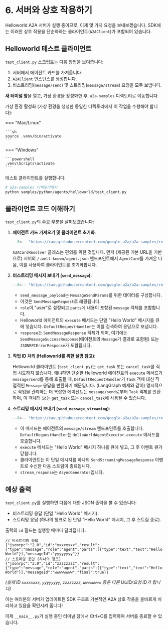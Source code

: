 # 6. 서버와 상호 작용하기

Helloworld A2A 서버가 실행 중이므로, 이제 몇 가지 요청을 보내보겠습니다. SDK에는 이러한 상호 작용을 단순화하는 클라이언트(`A2AClient`)가 포함되어 있습니다.

## Helloworld 테스트 클라이언트

`test_client.py` 스크립트는 다음 방법을 보여줍니다:

1.  서버에서 에이전트 카드를 가져옵니다.
2.  `A2AClient` 인스턴스를 생성합니다.
3.  비스트리밍(`message/send`) 및 스트리밍(`message/stream`) 요청을 모두 보냅니다.

**새 터미널 창**을 열고, 가상 환경을 활성화한 후, `a2a-samples` 디렉토리로 이동합니다.

가상 환경 활성화 (가상 환경을 생성한 동일한 디렉토리에서 이 작업을 수행해야 합니다):

=== "Mac/Linux"

    ```sh
    source .venv/bin/activate
    ```

=== "Windows"

    ```powershell
    .venv\Scripts\activate
    ```

테스트 클라이언트를 실행합니다:

```bash
# a2a-samples 디렉토리에서
python samples/python/agents/helloworld/test_client.py
```

## 클라이언트 코드 이해하기

`test_client.py`의 주요 부분을 살펴보겠습니다:

1.  **에이전트 카드 가져오기 및 클라이언트 초기화**:

    ```python { .no-copy }
    --8<-- "https://raw.githubusercontent.com/google-a2a/a2a-samples/refs/heads/main/samples/python/agents/helloworld/test_client.py:A2ACardResolver"
    ```

    `A2ACardResolver` 클래스는 편의를 위한 것입니다. 먼저 (제공된 기본 URL을 기반으로) 서버의 `/.well-known/agent.json` 엔드포인트에서 `AgentCard`를 가져온 다음, 이를 사용하여 클라이언트를 초기화합니다.

2.  **비스트리밍 메시지 보내기 (`send_message`)**:

    ```python { .no-copy }
    --8<-- "https://raw.githubusercontent.com/google-a2a/a2a-samples/refs/heads/main/samples/python/agents/helloworld/test_client.py:send_message"
    ```

    - `send_message_payload`는 `MessageSendParams`를 위한 데이터를 구성합니다.
    - 이것은 `SendMessageRequest`로 래핑됩니다.
    - `role`이 "user"로 설정되고 `parts`에 내용이 포함된 `message` 객체를 포함합니다.
    - Helloworld 에이전트의 `execute` 메서드는 단일 "Hello World" 메시지를 큐에 넣습니다. `DefaultRequestHandler`는 이를 검색하여 응답으로 보냅니다.
    - `response`는 `SendMessageResponse` 객체가 되며, 여기에는 `SendMessageSuccessResponse`(에이전트의 `Message`가 결과로 포함됨) 또는 `JSONRPCErrorResponse`가 포함됩니다.

3.  **작업 ID 처리 (Helloworld를 위한 설명 참고)**:

    Helloworld 클라이언트 (`test_client.py`)는 `get_task` 또는 `cancel_task`를 직접 시도하지 않습니다. 왜냐하면 단순한 Helloworld 에이전트의 `execute` 메서드가 `message/send`를 통해 호출될 때, `DefaultRequestHandler`가 `Task` 객체 대신 직접적인 `Message` 응답을 반환하기 때문입니다. (LangGraph 예제와 같이) 명시적으로 작업을 관리하는 더 복잡한 에이전트는 `message/send`로부터 `Task` 객체를 반환하며, 이 객체의 `id`는 `get_task` 또는 `cancel_task`에 사용될 수 있습니다.

4.  **스트리밍 메시지 보내기 (`send_message_streaming`)**:

    ```python { .no-copy }
    --8<-- "https://raw.githubusercontent.com/google-a2a/a2a-samples/refs/heads/main/samples/python/agents/helloworld/test_client.py:send_message_streaming"
    ```

    - 이 메서드는 에이전트의 `message/stream` 엔드포인트를 호출합니다. `DefaultRequestHandler`는 `HelloWorldAgentExecutor.execute` 메서드를 호출합니다.
    - `execute` 메서드는 "Hello World" 메시지 하나를 큐에 넣고, 그 후 이벤트 큐가 닫힙니다.
    - 클라이언트는 이 단일 메시지를 하나의 `SendStreamingMessageResponse` 이벤트로 수신한 다음 스트림이 종료됩니다.
    - `stream_response`는 `AsyncGenerator`입니다.

## 예상 출력

`test_client.py`를 실행하면 다음에 대한 JSON 출력을 볼 수 있습니다:

-   비스트리밍 응답 (단일 "Hello World" 메시지).
-   스트리밍 응답 (하나의 청크로 된 단일 "Hello World" 메시지, 그 후 스트림 종료).

출력의 `id` 필드는 실행할 때마다 달라집니다.

```console { .no-copy }
// 비스트리밍 응답
{"jsonrpc":"2.0","id":"xxxxxxxx","result":{"type":"message","role":"agent","parts":[{"type":"text","text":"Hello World"}],"messageId":"yyyyyyyy"}}
// 스트리밍 응답 (하나의 청크)
{"jsonrpc":"2.0","id":"zzzzzzzz","result":{"type":"message","role":"agent","parts":[{"type":"text","text":"Hello World"}],"messageId":"wwwwwwww","final":true}}
```

_(실제 ID `xxxxxxxx`, `yyyyyyyy`, `zzzzzzzz`, `wwwwwwww` 등은 다른 UUID/요청 ID가 됩니다)_

이는 여러분의 서버가 업데이트된 SDK 구조로 기본적인 A2A 상호 작용을 올바르게 처리하고 있음을 확인시켜 줍니다!

이제 `__main__.py`가 실행 중인 터미널 창에서 Ctrl+C를 입력하여 서버를 종료할 수 있습니다.
